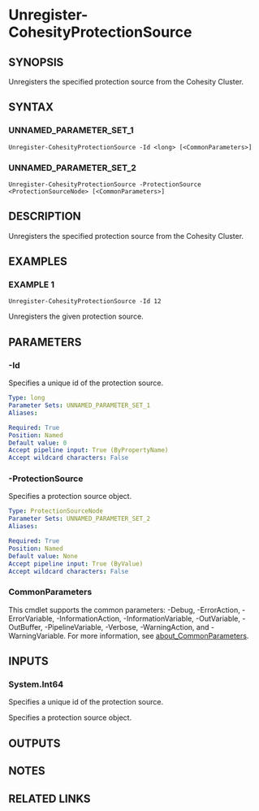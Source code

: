 
# Unregister-CohesityProtectionSource

## SYNOPSIS
Unregisters the specified protection source from the Cohesity Cluster.

## SYNTAX

### UNNAMED_PARAMETER_SET_1
```
Unregister-CohesityProtectionSource -Id <long> [<CommonParameters>]
```

### UNNAMED_PARAMETER_SET_2
```
Unregister-CohesityProtectionSource -ProtectionSource <ProtectionSourceNode> [<CommonParameters>]
```

## DESCRIPTION
Unregisters the specified protection source from the Cohesity Cluster.

## EXAMPLES

### EXAMPLE 1
```
Unregister-CohesityProtectionSource -Id 12
```

Unregisters the given protection source.

## PARAMETERS

### -Id
Specifies a unique id of the protection source.

```yaml
Type: long
Parameter Sets: UNNAMED_PARAMETER_SET_1
Aliases:

Required: True
Position: Named
Default value: 0
Accept pipeline input: True (ByPropertyName)
Accept wildcard characters: False
```

### -ProtectionSource
Specifies a protection source object.

```yaml
Type: ProtectionSourceNode
Parameter Sets: UNNAMED_PARAMETER_SET_2
Aliases:

Required: True
Position: Named
Default value: None
Accept pipeline input: True (ByValue)
Accept wildcard characters: False
```

### CommonParameters
This cmdlet supports the common parameters: -Debug, -ErrorAction, -ErrorVariable, -InformationAction, -InformationVariable, -OutVariable, -OutBuffer, -PipelineVariable, -Verbose, -WarningAction, and -WarningVariable. For more information, see [about_CommonParameters](http://go.microsoft.com/fwlink/?LinkID=113216).

## INPUTS

### System.Int64
Specifies a unique id of the protection source.

Specifies a protection source object.

## OUTPUTS

## NOTES

## RELATED LINKS

